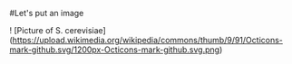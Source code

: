 #Let's put an image

! [Picture of S. cerevisiae] (https://upload.wikimedia.org/wikipedia/commons/thumb/9/91/Octicons-mark-github.svg/1200px-Octicons-mark-github.svg.png)
